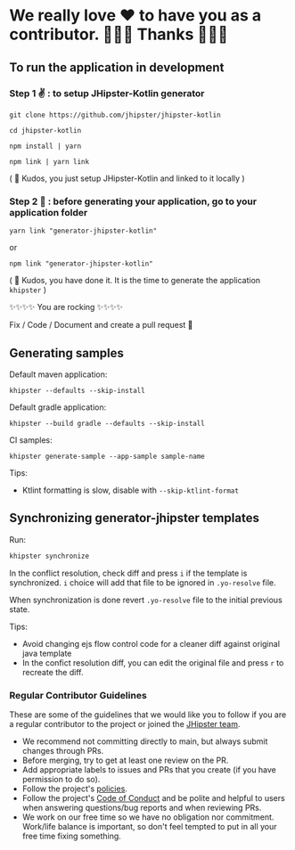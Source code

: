 # We really love ❤ to have you as a contributor. 🎉🎉🎉 Thanks 🎉🎉🎉

## To run the application in development

### Step 1 ✌️ : to setup JHipster-Kotlin generator

`git clone https://github.com/jhipster/jhipster-kotlin`

`cd jhipster-kotlin`

`npm install | yarn`

`npm link | yarn link`

( 🏁 Kudos, you just setup JHipster-Kotlin and linked to it locally )

### Step 2 🤟 : before generating your application, go to your application folder

`yarn link "generator-jhipster-kotlin"`

or

`npm link "generator-jhipster-kotlin"`

( 🏁 Kudos, you have done it. It is the time to generate the application `khipster` )

✨✨✨✨ You are rocking ✨✨✨✨

Fix / Code / Document and create a pull request 💯

## Generating samples

Default maven application:

```
khipster --defaults --skip-install
```

Default gradle application:

```
khipster --build gradle --defaults --skip-install
```

CI samples:

```
khipster generate-sample --app-sample sample-name
```

Tips:

-   Ktlint formatting is slow, disable with `--skip-ktlint-format`

## Synchronizing generator-jhipster templates

Run:

```sh
khipster synchronize
```

In the conflict resolution, check diff and press `i` if the template is synchronized.
`i` choice will add that file to be ignored in `.yo-resolve` file.

When synchronization is done revert `.yo-resolve` file to the initial previous state.

Tips:

-   Avoid changing ejs flow control code for a cleaner diff against original java template
-   In the confict resolution diff, you can edit the original file and press `r` to recreate the diff.

### Regular Contributor Guidelines

These are some of the guidelines that we would like you to follow if you are a regular contributor to the project
or joined the [JHipster team](https://www.jhipster.tech/team/).

-   We recommend not committing directly to main, but always submit changes through PRs.
-   Before merging, try to get at least one review on the PR.
-   Add appropriate labels to issues and PRs that you create (if you have permission to do so).
-   Follow the project's [policies](https://www.jhipster.tech/policies/#-policies).
-   Follow the project's [Code of Conduct](https://github.com/jhipster/generator-jhipster/blob/main/CODE_OF_CONDUCT.md)
    and be polite and helpful to users when answering questions/bug reports and when reviewing PRs.
-   We work on our free time so we have no obligation nor commitment. Work/life balance is important, so don't
    feel tempted to put in all your free time fixing something.
